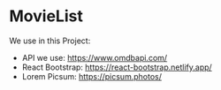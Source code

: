 # MovieList

We use in this Project:

- API we use: https://www.omdbapi.com/
- React Bootstrap: https://react-bootstrap.netlify.app/
- Lorem Picsum: https://picsum.photos/
